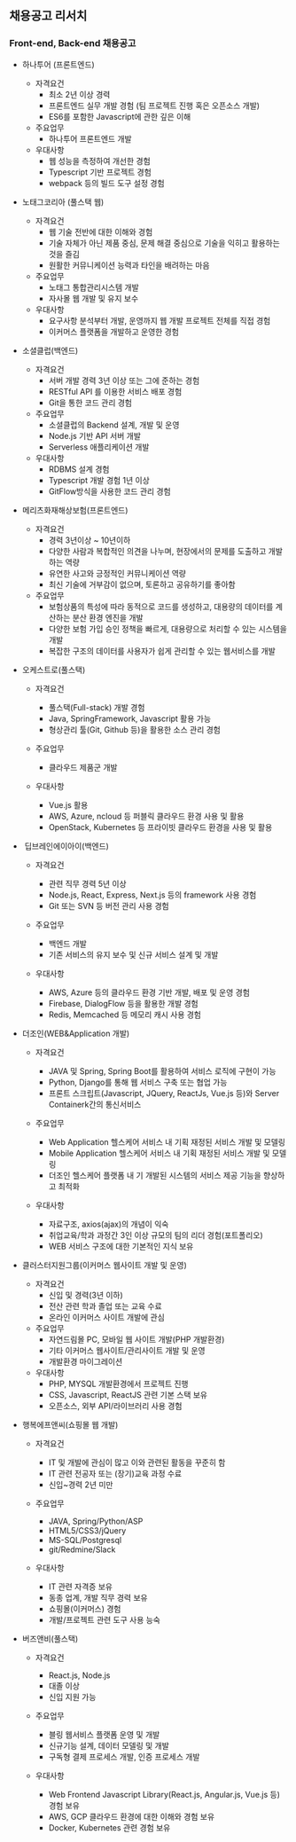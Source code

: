 ## 채용공고 리서치

### Front-end, Back-end 채용공고

* 하나투어 (프론트엔드)

  * 자격요건 
    * 최소 2년 이상 경력
    * 프론트엔드 실무 개발 경험 (팀 프로젝트 진행 혹은 오픈소스 개발)
    * ES6를 포함한 Javascript에 관한 깊은 이해
  * 주요업무
    * 하나투어 프론트엔드 개발
  * 우대사항
    * 웹 성능을 측정하여 개선한 경험
    * Typescript 기반 프로젝트 경험
    * webpack 등의 빌드 도구 설정 경험
* 노태그코리아 (풀스택 웹)

  * 자격요건
    * 웹 기술 전반에 대한 이해와 경험
    * 기술 자체가 아닌 제품 중심, 문제 해결 중심으로 기술을 익히고 활용하는 것을 즐김
    * 원활한 커뮤니케이션 능력과 타인을 배려하는 마음
  * 주요업무
    * 노태그 통합관리시스템 개발
    * 자사몰 웹 개발 및 유지 보수
  * 우대사항
    * 요구사항 분석부터 개발, 운영까지 웹 개발 프로젝트 전체를 직접 경험
    * 이커머스 플랫폼을 개발하고 운영한 경험
* 소셜클럽(백엔드)

  * 자격요건
    * 서버 개발 경력 3년 이상 또는 그에 준하는 경험
    * RESTful API 를 이용한 서비스 배포 경험
    * Git을 통한 코드 관리 경험
  * 주요업무
    * 소셜클럽의 Backend 설계, 개발 및 운영
    * Node.js 기반 API 서버 개발
    * Serverless 애플리케이션 개발
  * 우대사항
    * RDBMS 설계 경험
    * Typescript 개발 경험 1년 이상
    * GitFlow방식을 사용한 코드 관리 경험
* 메리츠화재해상보험(프론트엔드)

  * 자격요건
    * 경력 3년이상 ~ 10년이하
    * 다양한 사람과 복합적인 의견을 나누며, 현장에서의 문제를 도출하고 개발하는 역량
    * 유연한 사고와 긍정적인 커뮤니케이션 역량
    * 최신 기술에 거부감이 없으며, 토론하고 공유하기를 좋아함
  * 주요업무
    * 보험상품의 특성에 따라 동적으로 코드를 생성하고, 대용량의 데이터를 계산하는 분산 환경 엔진을 개발
    * 다양한 보험 가입 승인 정책을 빠르게, 대용량으로 처리할 수 있는 시스템을 개발
    * 복잡한 구조의 데이터를 사용자가 쉽게 관리할 수 있는 웹서비스를 개발

* 오케스트로(풀스택)
  * 자격요건
    * 풀스택(Full-stack) 개발 경험
    * Java, SpringFramework, Javascript 활용 가능
    * 형상관리 툴(Git, Github 등)을 활용한 소스 관리 경험

  * 주요업무
    * 클라우드 제품군 개발

  * 우대사항
    * Vue.js 활용
    * AWS, Azure, ncloud 등 퍼블릭 클라우드 환경 사용 및 활용
    * OpenStack, Kubernetes 등 프라이빗 클라우드 환경을 사용 및 활용

* ​	딥브레인에이아이(백엔드)
  * 자격요건
    * 관련 직무 경력 5년 이상
    * Node.js, React, Express, Next.js 등의 framework 사용 경험
    * Git 또는 SVN 등 버전 관리 사용 경험

  * 주요업무
    * 백엔드 개발
    * 기존 서비스의 유지 보수 및 신규 서비스 설계 및 개발

  * 우대사항
    * AWS, Azure 등의 클라우드 환경 기반 개발, 배포 및 운영 경험
    * Firebase, DialogFlow 등을 활용한 개발 경험
    * Redis, Memcached 등 메모리 캐시 사용 경험

* 더조인(WEB&Application 개발)
  * 자격요건
    * JAVA 및 Spring, Spring Boot를 활용하여 서비스 로직에 구현이 가능
    * Python, Django를 통해 웹 서비스 구축 또는 협업 가능
    * 프론트 스크립트(Javascript, JQuery, ReactJs, Vue.js 등)와 Server Containerk간의 통신서비스

  * 주요업무
    * Web Application 헬스케어 서비스 내 기획 재정된 서비스 개발 및 모델링
    * Mobile Application 헬스케어 서비스 내 기획 재정된 서비스 개발 및 모델링
    * 더조인 헬스케어 플랫폼 내 기 개발된 시스템의 서비스 제공 기능을 향상하고 최적화

  * 우대사항
    * 자료구조, axios(ajax)의 개념이 익숙
    * 취업교육/학과 과정간 3인 이상 규모의 팀의 리더 경험(포트폴리오)
    * WEB 서비스 구조에 대한 기본적인 지식 보유

* 클러스터지원그룹(이커머스 웹사이트 개발 및 운영)
  * 자격요건
    * 신입 및 경력(3년 이하)
    * 전산 관련 학과 졸업 또는 교육 수료
    * 온라인 이커머스 사이트 개발에 관심
  * 주요업무
    * 자연드림몰 PC, 모바일 웹 사이트 개발(PHP 개발환경)
    * 기타 이커머스 웹사이트/관리사이트 개발 및 운영
    * 개발환경 마이그레이션
  * 우대사항
    * PHP, MYSQL 개발환경에서 프로젝트 진행
    * CSS, Javascript, ReactJS 관련 기본 스택 보유
    * 오픈소스, 외부 API/라이브러리 사용 경험
* 행복에프앤씨(쇼핑몰 웹 개발)
  * 자격요건
    * IT 및 개발에 관심이 많고 이와 관련된 활동을 꾸준히 함
    * IT 관련 전공자 또는 (장기)교육 과정 수료
    * 신입~경력 2년 미만

  * 주요업무
    * JAVA, Spring/Python/ASP
    * HTML5/CSS3/jQuery
    * MS-SQL/Postgresql
    * git/Redmine/Slack

  * 우대사항
    * IT 관련 자격증 보유
    * 동종 업계, 개발 직무 경력 보유
    * 쇼핑몰(이커머스) 경험
    * 개발/프로젝트 관련 도구 사용 능숙

* 버즈앤비(풀스택)
  * 자격요건
    * React.js, Node.js
    * 대졸 이상
    * 신입 지원 가능

  * 주요업무
    * 블링 웹서비스 플랫폼 운영 및 개발
    * 신규기능 설계, 데이터 모델링 및 개발
    * 구독형 결제 프로세스 개발, 인증 프로세스 개발

  * 우대사항
    * Web Frontend Javascript Library(React.js, Angular.js, Vue.js 등) 경험 보유
    * AWS, GCP 클라우드 환경에 대한 이해와 경험 보유
    * Docker, Kubernetes 관련 경험 보유


